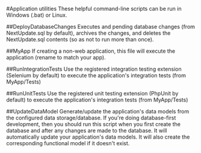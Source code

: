 #Application utilities
These helpful command-line scripts can be run in Windows (.bat) or Linux.

##DeployDatabaseChanges
Executes and pending database changes (from NextUpdate.sql by default), 
archives the changes, and deletes the NextUpdate.sql contents (so as not to run more than once).

##MyApp
If creating a non-web application, this file will execute the application (rename to match your app).

##RunIntegrationTests
Use the registered integration testing extension (Selenium by default) to execute the application's integration tests (from MyApp/Tests)

##RunUnitTests
Use the registered unit testing extension (PhpUnit by default) to execute the application's integration tests (from MyApp/Tests)

##UpdateDataModel
Generate/update the application's data models from the configured data storage/database.
If you're doing database-first development, then you should run this script when you first create the database and after any changes are made to the database.
It will automatically update your application's data models.
It will also create the corresponding functional model if it doesn't exist.